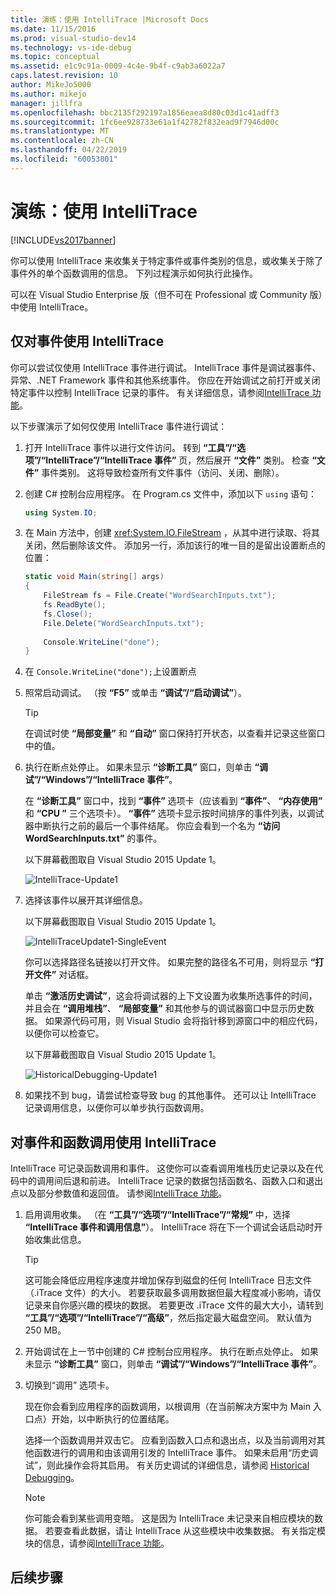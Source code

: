 ```yaml
---
title: 演练：使用 IntelliTrace |Microsoft Docs
ms.date: 11/15/2016
ms.prod: visual-studio-dev14
ms.technology: vs-ide-debug
ms.topic: conceptual
ms.assetid: e1c9c91a-0009-4c4e-9b4f-c9ab3a6022a7
caps.latest.revision: 10
author: MikeJo5000
ms.author: mikejo
manager: jillfra
ms.openlocfilehash: bbc2135f292197a1856eaea8d80c03d1c41adff3
ms.sourcegitcommit: 1fc6ee928733e61a1f42782f832ead9f7946d00c
ms.translationtype: MT
ms.contentlocale: zh-CN
ms.lasthandoff: 04/22/2019
ms.locfileid: "60053801"
---
```

# <a name="walkthrough-using-intellitrace"></a>演练：使用 IntelliTrace
[!INCLUDE[vs2017banner](../includes/vs2017banner.md)]

你可以使用 IntelliTrace 来收集关于特定事件或事件类别的信息，或收集关于除了事件外的单个函数调用的信息。 下列过程演示如何执行此操作。  
  
 可以在 Visual Studio Enterprise 版（但不可在 Professional 或 Community 版）中使用 IntelliTrace。  
  
## <a name="GettingStarted"></a> 仅对事件使用 IntelliTrace  
 你可以尝试仅使用 IntelliTrace 事件进行调试。 IntelliTrace 事件是调试器事件、异常、.NET Framework 事件和其他系统事件。 你应在开始调试之前打开或关闭特定事件以控制 IntelliTrace 记录的事件。 有关详细信息，请参阅[IntelliTrace 功能](../debugger/intellitrace-features.md)。  
  
 以下步骤演示了如何仅使用 IntelliTrace 事件进行调试：  
  
1. 打开 IntelliTrace 事件以进行文件访问。 转到 **“工具”/“选项”/“IntelliTrace”/“IntelliTrace 事件”** 页，然后展开 **“文件”** 类别。 检查 **“文件”** 事件类别。 这将导致检查所有文件事件（访问、关闭、删除）。  
  
2. 创建 C# 控制台应用程序。 在 Program.cs 文件中，添加以下 `using` 语句：  
  
    ```csharp  
    using System.IO;  
    ```  
  
3. 在 Main 方法中，创建 <xref:System.IO.FileStream> ，从其中进行读取、将其关闭，然后删除该文件。 添加另一行，添加该行的唯一目的是留出设置断点的位置：  
  
    ```csharp  
    static void Main(string[] args)  
    {  
        FileStream fs = File.Create("WordSearchInputs.txt");  
        fs.ReadByte();  
        fs.Close();  
        File.Delete("WordSearchInputs.txt");  
  
        Console.WriteLine("done");  
    }  
    ```  
  
4. 在 `Console.WriteLine("done");`上设置断点  
  
5. 照常启动调试。 （按 **“F5”** 或单击 **“调试”/“启动调试”**）。  
  
    > [!TIP]
    >  在调试时使 **“局部变量”** 和 **“自动”** 窗口保持打开状态，以查看并记录这些窗口中的值。  
  
6. 执行在断点处停止。 如果未显示 **“诊断工具”** 窗口，则单击 **“调试”/“Windows”/“IntelliTrace 事件”**。  
  
     在 **“诊断工具”** 窗口中，找到 **“事件”** 选项卡（应该看到 **“事件”**、 **“内存使用”** 和 **“CPU ”** 三个选项卡）。 **“事件”** 选项卡显示按时间排序的事件列表，以调试器中断执行之前的最后一个事件结尾。 你应会看到一个名为 **“访问 WordSearchInputs.txt”** 的事件。  
  
     以下屏幕截图取自 Visual Studio 2015 Update 1。  
  
     ![IntelliTrace&#45;Update1](../debugger/media/intellitrace-update1.png "IntelliTrace-Update1")  
  
7. 选择该事件以展开其详细信息。  
  
     以下屏幕截图取自 Visual Studio 2015 Update 1。  
  
     ![IntelliTraceUpdate1&#45;SingleEvent](../debugger/media/intellitraceupdate1-singleevent.png "IntelliTraceUpdate1 SingleEvent")  
  
     你可以选择路径名链接以打开文件。 如果完整的路径名不可用，则将显示 **“打开文件”** 对话框。  
  
     单击 **“激活历史调试”**，这会将调试器的上下文设置为收集所选事件的时间，并且会在 **“调用堆栈”**、 **“局部变量”** 和其他参与的调试器窗口中显示历史数据。 如果源代码可用，则 Visual Studio 会将指针移到源窗口中的相应代码，以便你可以检查它。  
  
     以下屏幕截图取自 Visual Studio 2015 Update 1。  
  
     ![HistoricalDebugging&#45;Update1](../debugger/media/historicaldebugging-update1.png "HistoricalDebugging Update1")  
  
8. 如果找不到 bug，请尝试检查导致 bug 的其他事件。 还可以让 IntelliTrace 记录调用信息，以便你可以单步执行函数调用。  
  
## <a name="using-intellitrace-with-events-and-function-calls"></a>对事件和函数调用使用 IntelliTrace  
 IntelliTrace 可记录函数调用和事件。 这使你可以查看调用堆栈历史记录以及在代码中的调用间后退和前进。 IntelliTrace 记录的数据包括函数名、函数入口和退出点以及部分参数值和返回值。 请参阅[IntelliTrace 功能](../debugger/intellitrace-features.md)。  
  
1. 启用调用收集。 （在 **“工具”/“选项”/“IntelliTrace”/“常规”** 中，选择 **“IntelliTrace 事件和调用信息”**）。 IntelliTrace 将在下一个调试会话启动时开始收集此信息。  
  
    > [!TIP]
    >  这可能会降低应用程序速度并增加保存到磁盘的任何 IntelliTrace 日志文件（.iTrace 文件）的大小。 若要获取最多调用数据但最大程度减小影响，请仅记录来自你感兴趣的模块的数据。 若要更改 .iTrace 文件的最大大小，请转到 **“工具”/“选项”/“IntelliTrace”/“高级”**，然后指定最大磁盘空间。 默认值为 250 MB。  
  
2. 开始调试在上一节中创建的 C# 控制台应用程序。 执行在断点处停止。 如果未显示 **“诊断工具”** 窗口，则单击 **“调试”/“Windows”/“IntelliTrace 事件”**。  
  
3. 切换到“调用”  选项卡。  
  
     现在你会看到应用程序的函数调用，以根调用（在当前解决方案中为 Main 入口点）开始，以中断执行的位置结尾。  
  
     选择一个函数调用并双击它。 应看到函数入口点和退出点，以及当前调用对其他函数进行的调用和由该调用引发的 IntelliTrace 事件。 如果未启用“历史调试”，则此操作会将其启用。 有关历史调试的详细信息，请参阅 [Historical Debugging](../debugger/historical-debugging.md)。  
  
    > [!NOTE]
    >  你可能会看到某些调用变暗。 这是因为 IntelliTrace 未记录来自相应模块的数据。 若要查看此数据，请让 IntelliTrace 从这些模块中收集数据。 有关指定模块的信息，请参阅[IntelliTrace 功能](../debugger/intellitrace-features.md)。  
  
## <a name="next-steps"></a>后续步骤
